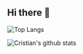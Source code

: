 ## Hi there 👋

![Top Langs](https://stats.cidominguez.com/api/top-langs/?username=ci-dominguez&count_private=true&layout=compact&hide=css,html)

![Cristian's github stats](https://stats.cidominguez.com/api?username=ci-dominguez&count_private=true&show_icons=true&theme=onedark)
